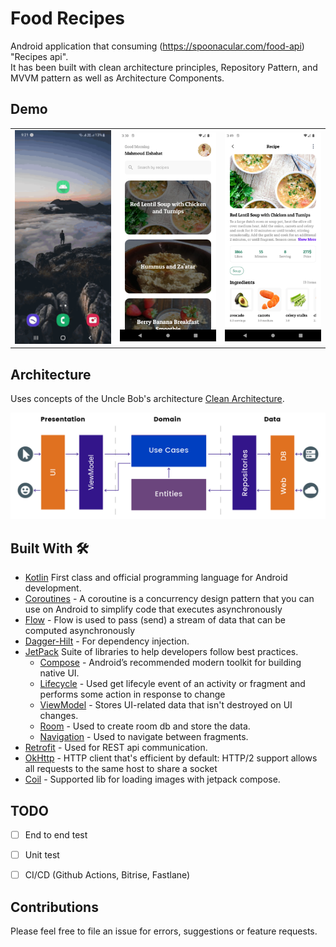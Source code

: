 # Food Recipes
Android application that consuming (https://spoonacular.com/food-api) "Recipes api".  
It has been built with clean architecture principles, Repository Pattern, and MVVM pattern as well as Architecture Components.

## Demo
<table>
  <tr>
   <td> <img src="media/video.gif"  width="260"></td>
   <td> <img src="media/screenshot1.png" alt="Main screen" width="260"></td>
   <td> <img src="media/screenshot2.png" alt="Details Screen" width="260"></td>
</tr> 
</table>

## Architecture
Uses concepts of the Uncle Bob's architecture [Clean Architecture](https://blog.cleancoder.com/uncle-bob/2012/08/13/the-clean-architecture.html).</br>

<img src="media/clean.png">


## Built With 🛠

- [Kotlin](https://kotlinlang.org/) First class and official programming language for Android development.
- [Coroutines](https://github.com/Kotlin/kotlinx.coroutines) - A coroutine is a concurrency design pattern that you can use on Android to simplify code that executes asynchronously
- [Flow](https://kotlin.github.io/kotlinx.coroutines/kotlinx-coroutines-core/kotlinx.coroutines.flow/) - Flow is used to pass (send) a stream of data that can be computed asynchronously
- [Dagger-Hilt](https://developer.android.com/training/dependency-injection/hilt-android) - For dependency injection.
- [JetPack](https://developer.android.com/jetpack) Suite of libraries to help developers follow best practices.
  - [Compose](https://developer.android.com/jetpack/compose) - Android’s recommended modern toolkit for building native UI. 
  - [Lifecycle](https://developer.android.com/jetpack/androidx/releases/lifecycle) - Used get lifecyle event of an activity or fragment and performs some action in response to change
  - [ViewModel](https://developer.android.com/topic/libraries/architecture/viewmodel) - Stores UI-related data that isn't destroyed on UI changes. 
  - [Room](https://developer.android.com/topic/libraries/architecture/room) - Used to create room db and store the data.
  - [Navigation](https://developer.android.com/guide/navigation/navigation-getting-started) - Used to navigate between fragments.
- [Retrofit](https://github.com/square/retrofit) - Used for REST api communication.
- [OkHttp](http://square.github.io/okhttp/) - HTTP client that's efficient by default: HTTP/2 support allows all requests to the same host to share a socket
- [Coil](https://coil-kt.github.io/coil/compose/) - Supported lib for loading images with jetpack compose. 

## TODO
- [ ] End to end test
- [ ] Unit test
- [ ] CI/CD (Github Actions, Bitrise, Fastlane)


## Contributions
Please feel free to file an issue for errors, suggestions or feature requests.

